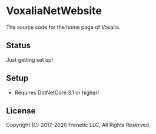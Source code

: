 # VoxaliaNetWebsite

The source code for the home page of Voxalia.

## Status

Just getting set up!

## Setup

- Requires DotNetCore 3.1 or higher!

## License

Copyright (C) 2017-2020 Frenetic LLC, All Rights Reserved.
